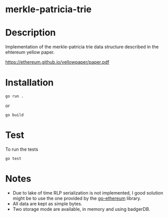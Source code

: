 # merkle-patricia-trie

# Description

Implementation of the merkle-patricia trie data structure described in the ehtereum yellow paper.

https://ethereum.github.io/yellowpaper/paper.pdf

# Installation

`go run .`

or

`go build`

# Test

To run the tests

`go test`

# Notes

- Due to lake of time RLP serialization is not implemented, I good solution might be to use the one provided by the [go-ethereum](https://github.com/ethereum/go-ethereum) library.
- All data are kept as simple bytes.
- Two storage mode are available, in memory and using badgerDB.
